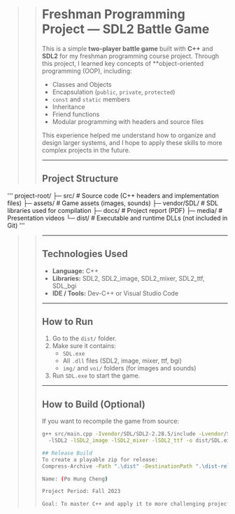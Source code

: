 >> # Freshman Programming Project — SDL2 Battle Game
>>
>> This is a simple **two-player battle game** built with **C++** and **SDL2** for my freshman programming course project.
>> Through this project, I learned key concepts of **object-oriented programming (OOP), including:
>>
>> - Classes and Objects
>> - Encapsulation (`public`, `private`, `protected`)
>> - `const` and `static` members
>> - Inheritance
>> - Friend functions
>> - Modular programming with headers and source files
>>
>> This experience helped me understand how to organize and design larger systems,
>> and I hope to apply these skills to more complex projects in the future.
>>
>> ---
>>
>> ## Project Structure
'''
project-root/
├─ src/ # Source code (C++ headers and implementation files)
├─ assets/ # Game assets (images, sounds)
├─ vendor/SDL/ # SDL libraries used for compilation
├─ docs/ # Project report (PDF)
├─ media/ # Presentation videos
└─ dist/ # Executable and runtime DLLs (not included in Git)
'''
>>
>> ---
>>
>> ## Technologies Used
>> - **Language:** C++
>> - **Libraries:** SDL2, SDL2_image, SDL2_mixer, SDL2_ttf, SDL_bgi
>> - **IDE / Tools:** Dev-C++ or Visual Studio Code
>>
>> ---
>>
>> ## How to Run
>> 1. Go to the `dist/` folder.
>> 2. Make sure it contains:
>>    - `SDL.exe`
>>    - All `.dll` files (SDL2, image, mixer, ttf, bgi)
>>    - `img/` and `voi/` folders (for images and sounds)
>> 3. Run `SDL.exe` to start the game.
>>
>> ---
>>
>> ## How to Build (Optional)
>> If you want to recompile the game from source:
>>
>> ```bash
>> g++ src/main.cpp -Ivendor/SDL/SDL2-2.28.5/include -Lvendor/SDL/SDL2-2.28.5/lib ^
>>   -lSDL2 -lSDL2_image -lSDL2_mixer -lSDL2_ttf -o dist/SDL.exe
>>
>> ## Release Build
>> To create a playable zip for release:
>> Compress-Archive -Path ".\dist" -DestinationPath ".\dist-release.zip" -Force
>>
>> Name: (Po Hung Cheng)
>>
>> Project Period: Fall 2023
>>
>> Goal: To master C++ and apply it to more challenging projects in the future.